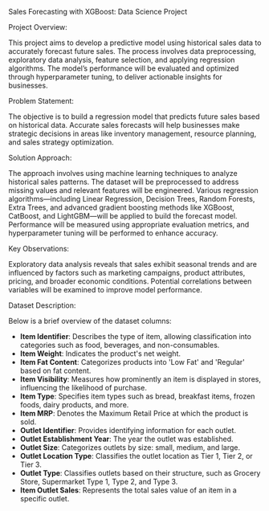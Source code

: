 Sales Forecasting with XGBoost: Data Science Project

Project Overview:

This project aims to develop a predictive model using historical sales data to accurately forecast future sales. The process involves data preprocessing, exploratory data analysis, feature selection, and applying regression algorithms. The model’s performance will be evaluated and optimized through hyperparameter tuning, to deliver actionable insights for businesses.

Problem Statement:

The objective is to build a regression model that predicts future sales based on historical data. Accurate sales forecasts will help businesses make strategic decisions in areas like inventory management, resource planning, and sales strategy optimization.

Solution Approach:

The approach involves using machine learning techniques to analyze historical sales patterns. The dataset will be preprocessed to address missing values and relevant features will be engineered. Various regression algorithms—including Linear Regression, Decision Trees, Random Forests, Extra Trees, and advanced gradient boosting methods like XGBoost, CatBoost, and LightGBM—will be applied to build the forecast model. Performance will be measured using appropriate evaluation metrics, and hyperparameter tuning will be performed to enhance accuracy.

Key Observations:

Exploratory data analysis reveals that sales exhibit seasonal trends and are influenced by factors such as marketing campaigns, product attributes, pricing, and broader economic conditions. Potential correlations between variables will be examined to improve model performance.

Dataset Description:

Below is a brief overview of the dataset columns:

- **Item Identifier**: Describes the type of item, allowing classification into categories such as food, beverages, and non-consumables.
- **Item Weight**: Indicates the product's net weight.
- **Item Fat Content**: Categorizes products into 'Low Fat' and 'Regular' based on fat content.
- **Item Visibility**: Measures how prominently an item is displayed in stores, influencing the likelihood of purchase.
- **Item Type**: Specifies item types such as bread, breakfast items, frozen foods, dairy products, and more.
- **Item MRP**: Denotes the Maximum Retail Price at which the product is sold.
- **Outlet Identifier**: Provides identifying information for each outlet.
- **Outlet Establishment Year**: The year the outlet was established.
- **Outlet Size**: Categorizes outlets by size: small, medium, and large.
- **Outlet Location Type**: Classifies the outlet location as Tier 1, Tier 2, or Tier 3.
- **Outlet Type**: Classifies outlets based on their structure, such as Grocery Store, Supermarket Type 1, Type 2, and Type 3.
- **Item Outlet Sales**: Represents the total sales value of an item in a specific outlet.
